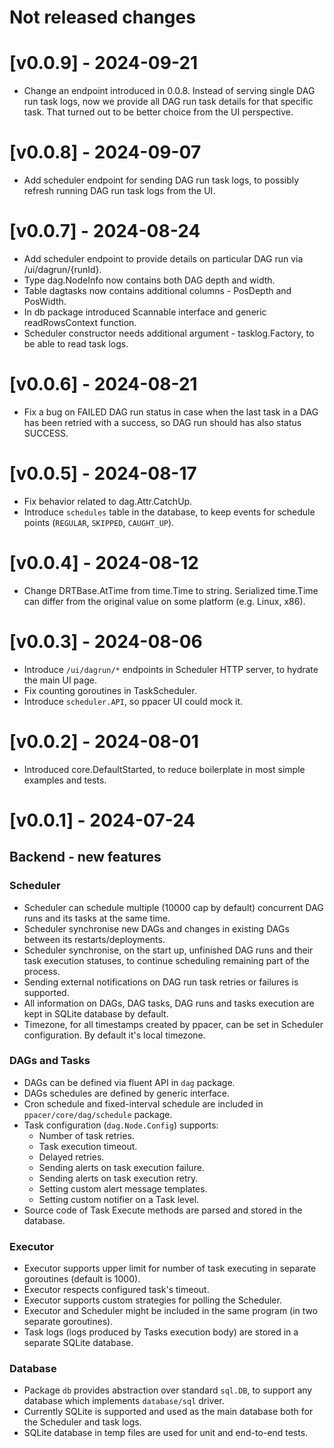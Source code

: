 # Not released changes

# [v0.0.9] - 2024-09-21

- Change an endpoint introduced in 0.0.8. Instead of serving single DAG run
task logs, now we provide all DAG run task details for that specific task. That
turned out to be better choice from the UI perspective.

# [v0.0.8] - 2024-09-07

- Add scheduler endpoint for sending DAG run task logs, to possibly refresh
running DAG run task logs from the UI.

# [v0.0.7] - 2024-08-24

- Add scheduler endpoint to provide details on particular DAG run via
/ui/dagrun/{runId}.
- Type dag.NodeInfo now contains both DAG depth and width.
- Table dagtasks now contains additional columns - PosDepth and PosWidth.
- In db package introduced Scannable interface and generic readRowsContext
function.
- Scheduler constructor needs additional argument - tasklog.Factory, to be able
  to read task logs.


# [v0.0.6] - 2024-08-21

- Fix a bug on FAILED DAG run status in case when the last task in a DAG has
been retried with a success, so DAG run should has also status SUCCESS.


# [v0.0.5] - 2024-08-17

- Fix behavior related to dag.Attr.CatchUp.
- Introduce `schedules` table in the database, to keep events for schedule
points (`REGULAR`, `SKIPPED`, `CAUGHT_UP`).


# [v0.0.4] - 2024-08-12

- Change DRTBase.AtTime from time.Time to string. Serialized time.Time can
differ from the original value on some platform (e.g. Linux, x86).


# [v0.0.3] - 2024-08-06

- Introduce `/ui/dagrun/*` endpoints in Scheduler HTTP server, to hydrate the
    main UI page.
- Fix counting goroutines in TaskScheduler.
- Introduce `scheduler.API`, so ppacer UI could mock it.


# [v0.0.2] - 2024-08-01

- Introduced core.DefaultStarted, to reduce boilerplate in most simple examples
and tests.


# [v0.0.1] - 2024-07-24

## Backend - new features


### Scheduler

- Scheduler can schedule multiple (10000 cap by default) concurrent DAG runs
  and its tasks at the same time.
- Scheduler synchronise new DAGs and changes in existing DAGs between its
  restarts/deployments.
- Scheduler synchronise, on the start up, unfinished DAG runs and their task
  execution statuses, to continue scheduling remaining part of the process.
- Sending external notifications on DAG run task retries or failures is
  supported.
- All information on DAGs, DAG tasks, DAG runs and tasks execution are kept in
  SQLite database by default.
- Timezone, for all timestamps created by ppacer, can be set in Scheduler
  configuration. By default it's local timezone.


### DAGs and Tasks

- DAGs can be defined via fluent API in `dag` package.
- DAGs schedules are defined by generic interface.
- Cron schedule and fixed-interval schedule are included in
  `ppacer/core/dag/schedule` package.
- Task configuration (`dag.Node.Config`) supports:
    - Number of task retries.
    - Task execution timeout.
    - Delayed retries.
    - Sending alerts on task execution failure.
    - Sending alerts on task execution retry.
    - Setting custom alert message templates.
    - Setting custom notifier on a Task level.
- Source code of Task Execute methods are parsed and stored in the database.


### Executor

- Executor supports upper limit for number of task executing in separate
  goroutines (default is 1000).
- Executor respects configured task's timeout.
- Executor supports custom strategies for polling the Scheduler.
- Executor and Scheduler might be included in the same program (in two separate
  goroutines).
- Task logs (logs produced by Tasks execution body) are stored in a separate
  SQLite database.


### Database

- Package `db` provides abstraction over standard `sql.DB`, to support any
  database which implements `database/sql` driver.
- Currently SQLite is supported and used as the main database both for the
  Scheduler and task logs.
- SQLite database in temp files are used for unit and end-to-end tests.


